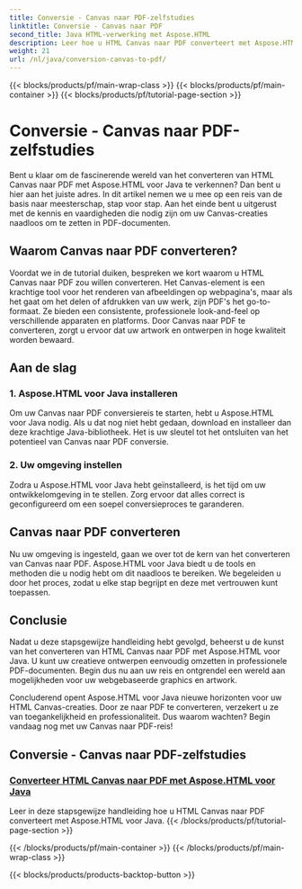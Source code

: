 ```yaml
---
title: Conversie - Canvas naar PDF-zelfstudies
linktitle: Conversie - Canvas naar PDF
second_title: Java HTML-verwerking met Aspose.HTML
description: Leer hoe u HTML Canvas naar PDF converteert met Aspose.HTML voor Java in deze uitgebreide gids. Word een meester in de kunst van digitale transformatie!
weight: 21
url: /nl/java/conversion-canvas-to-pdf/
---
```


{{< blocks/products/pf/main-wrap-class >}}
{{< blocks/products/pf/main-container >}}
{{< blocks/products/pf/tutorial-page-section >}}

# Conversie - Canvas naar PDF-zelfstudies


Bent u klaar om de fascinerende wereld van het converteren van HTML Canvas naar PDF met Aspose.HTML voor Java te verkennen? Dan bent u hier aan het juiste adres. In dit artikel nemen we u mee op een reis van de basis naar meesterschap, stap voor stap. Aan het einde bent u uitgerust met de kennis en vaardigheden die nodig zijn om uw Canvas-creaties naadloos om te zetten in PDF-documenten.

## Waarom Canvas naar PDF converteren?

Voordat we in de tutorial duiken, bespreken we kort waarom u HTML Canvas naar PDF zou willen converteren. Het Canvas-element is een krachtige tool voor het renderen van afbeeldingen op webpagina's, maar als het gaat om het delen of afdrukken van uw werk, zijn PDF's het go-to-formaat. Ze bieden een consistente, professionele look-and-feel op verschillende apparaten en platforms. Door Canvas naar PDF te converteren, zorgt u ervoor dat uw artwork en ontwerpen in hoge kwaliteit worden bewaard.

## Aan de slag

### 1. Aspose.HTML voor Java installeren

Om uw Canvas naar PDF conversiereis te starten, hebt u Aspose.HTML voor Java nodig. Als u dat nog niet hebt gedaan, download en installeer dan deze krachtige Java-bibliotheek. Het is uw sleutel tot het ontsluiten van het potentieel van Canvas naar PDF conversie.

### 2. Uw omgeving instellen

Zodra u Aspose.HTML voor Java hebt geïnstalleerd, is het tijd om uw ontwikkelomgeving in te stellen. Zorg ervoor dat alles correct is geconfigureerd om een soepel conversieproces te garanderen.

## Canvas naar PDF converteren

Nu uw omgeving is ingesteld, gaan we over tot de kern van het converteren van Canvas naar PDF. Aspose.HTML voor Java biedt u de tools en methoden die u nodig hebt om dit naadloos te bereiken. We begeleiden u door het proces, zodat u elke stap begrijpt en deze met vertrouwen kunt toepassen.

## Conclusie

Nadat u deze stapsgewijze handleiding hebt gevolgd, beheerst u de kunst van het converteren van HTML Canvas naar PDF met Aspose.HTML voor Java. U kunt uw creatieve ontwerpen eenvoudig omzetten in professionele PDF-documenten. Begin dus nu aan uw reis en ontgrendel een wereld aan mogelijkheden voor uw webgebaseerde graphics en artwork.

Concluderend opent Aspose.HTML voor Java nieuwe horizonten voor uw HTML Canvas-creaties. Door ze naar PDF te converteren, verzekert u ze van toegankelijkheid en professionaliteit. Dus waarom wachten? Begin vandaag nog met uw Canvas naar PDF-reis!
## Conversie - Canvas naar PDF-zelfstudies
### [Converteer HTML Canvas naar PDF met Aspose.HTML voor Java](./canvas-to-pdf/)
Leer in deze stapsgewijze handleiding hoe u HTML Canvas naar PDF converteert met Aspose.HTML voor Java.
{{< /blocks/products/pf/tutorial-page-section >}}

{{< /blocks/products/pf/main-container >}}
{{< /blocks/products/pf/main-wrap-class >}}

{{< blocks/products/products-backtop-button >}}
